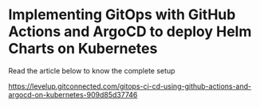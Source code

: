 # Implementing GitOps with GitHub Actions and ArgoCD to deploy Helm Charts on Kubernetes

Read the article below to know the complete setup

https://levelup.gitconnected.com/gitops-ci-cd-using-github-actions-and-argocd-on-kubernetes-909d85d37746

